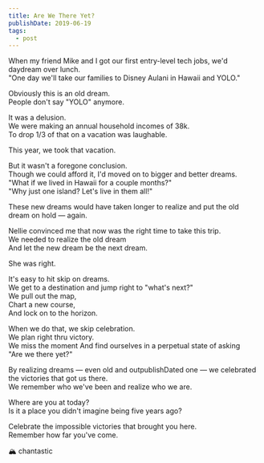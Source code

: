 ```yaml
---
title: Are We There Yet?
publishDate: 2019-06-19
tags:
  - post
---
```


When my friend Mike and I got our first entry-level tech jobs, we'd daydream over lunch.  
"One day we'll take our families to Disney Aulani in Hawaii and YOLO."

Obviously this is an old dream.  
People don't say "YOLO" anymore.

It was a delusion.  
We were making an annual household incomes of 38k.  
To drop 1/3 of that on a vacation was laughable.

This year, we took that vacation.

But it wasn't a foregone conclusion.  
Though we could afford it, I'd moved on to bigger and better dreams.  
"What if we lived in Hawaii for a couple months?"  
"Why just one island? Let's live in them all!"

These new dreams would have taken longer to realize and put the old dream on hold — again.

Nellie convinced me that now was the right time to take this trip.  
We needed to realize the old dream  
And let the new dream be the next dream.

She was right.

It's easy to hit skip on dreams.  
We get to a destination and jump right to "what's next?"  
We pull out the map,  
Chart a new course,  
And lock on to the horizon.

When we do that, we skip celebration.  
We plan right thru victory.  
We miss the moment
And find ourselves in a perpetual state of asking  
"Are we there yet?"

By realizing dreams — even old and outpublishDated one — we celebrated the victories that got us there.  
We remember who we've been and realize who we are.

Where are you at today?  
Is it a place you didn't imagine being five years ago?

Celebrate the impossible victories that brought you here.  
Remember how far you've come.

🏔 chantastic
